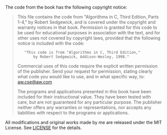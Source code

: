 The code from the book has the following copyright notice:

> This file contains the code from "Algorithms in C, Third Edition,
> Parts 1-4," by Robert Sedgewick, and is covered under the copyright
> and warranty notices in that book. Permission is granted for this
> code to be used for educational purposes in association with the text,
> and for other uses not covered by copyright laws, provided that
> the following notice is included with the code:
>
>        "This code is from "Algorithms in C, Third Edition,"
>            by Robert Sedgewick, Addison-Wesley, 1998."
>
> Commercial uses of this code require the explicit written
> permission of the publisher. Send your request for permission,
> stating clearly what code you would like to use, and in what
> specific way, to: aw.cse@aw.com
>
> The programs and applications presented in this book have been included
> for their instructional value. They have been tested with care, but are
> not guaranteed for any particular purpose. The publisher neither offers
> any warranties or representations, nor accepts any liabilities with
> respect to the programs or applications.

All modifications and original works made by me are released under the MIT License. See [LICENSE](LICENSE.md) for the details.
